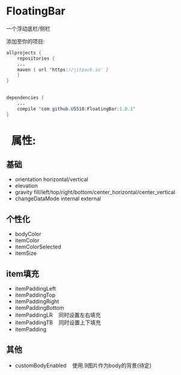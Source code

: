 # FloatingBar
一个浮动底栏/侧栏



添加至你的项目:

```java
allprojects {
    repositories {
	...
	maven { url 'https://jitpack.io' }
    }
}
  
  
dependencies {
    ...
    compile 'com.github.U5510:FloatingBar:1.0.1'
}
```
  
  
属性:
====

基础
----
* orientation  horizontal/vertical
* elevation
* gravity  fill/left/top/right/bottom/center_horizontal/center_vertical
* changeDataMode
    internal
    external

个性化
----
* bodyColor
* itemColor
* itemColorSelected
* itemSize

item填充
----
* itemPaddingLeft
* itemPaddingTop
* itemPaddingRight
* itemPaddingBottom
* itemPaddingLR
    同时设置左右填充
* itemPaddingTB
    同时设置上下填充
* itemPadding

其他
----
* customBodyEnabled
    使用.9图片作为body的背景(待定)
